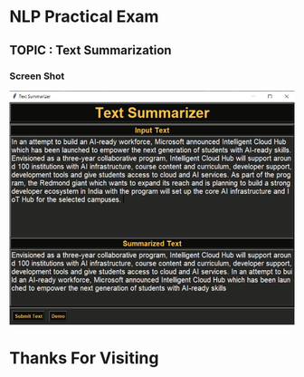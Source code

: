 # NLP Practical Exam
## TOPIC : Text Summarization

### Screen Shot
![Screen Shot 1](ScreenShots/SS1.JPG)







# Thanks For Visiting
